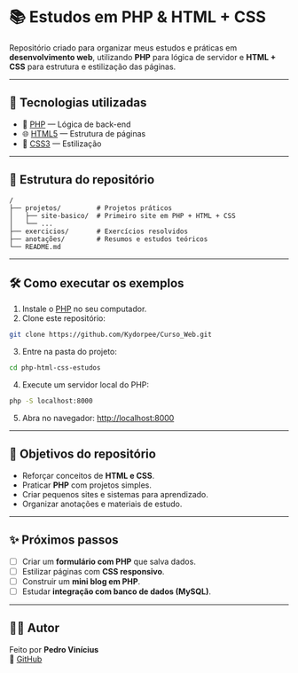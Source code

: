 # 📚 Estudos em PHP & HTML + CSS  

Repositório criado para organizar meus estudos e práticas em **desenvolvimento web**, utilizando **PHP** para lógica de servidor e **HTML + CSS** para estrutura e estilização das páginas.  

---

## 🚀 Tecnologias utilizadas  

- 🐘 [PHP](https://www.php.net/) — Lógica de back-end  
- 🌐 [HTML5](https://developer.mozilla.org/pt-BR/docs/Web/HTML) — Estrutura de páginas  
- 🎨 [CSS3](https://developer.mozilla.org/pt-BR/docs/Web/CSS) — Estilização  

---

## 📂 Estrutura do repositório  

```
/
├── projetos/         # Projetos práticos
│   ├── site-basico/  # Primeiro site em PHP + HTML + CSS
│   └── ...
├── exercicios/       # Exercícios resolvidos
├── anotações/        # Resumos e estudos teóricos
└── README.md
```

---

## 🛠️ Como executar os exemplos  

1. Instale o [PHP](https://www.php.net/downloads) no seu computador.  
2. Clone este repositório:  

```bash
git clone https://github.com/Kydorpee/Curso_Web.git
```

3. Entre na pasta do projeto:  

```bash
cd php-html-css-estudos
```

4. Execute um servidor local do PHP:  

```bash
php -S localhost:8000
```

5. Abra no navegador: [http://localhost:8000](http://localhost:8000)  

---

## 📌 Objetivos do repositório  

- Reforçar conceitos de **HTML e CSS**.  
- Praticar **PHP** com projetos simples.  
- Criar pequenos sites e sistemas para aprendizado.  
- Organizar anotações e materiais de estudo.  

---

## ✨ Próximos passos  

- [ ] Criar um **formulário com PHP** que salva dados.  
- [ ] Estilizar páginas com **CSS responsivo**.  
- [ ] Construir um **mini blog em PHP**.  
- [ ] Estudar **integração com banco de dados (MySQL)**.  

---

## 🧑‍💻 Autor  

Feito por **Pedro Vinícius**  
🔗 [GitHub](https://github.com/Kydorpee)  
